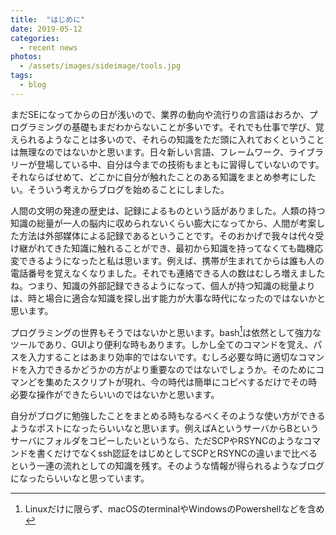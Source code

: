 ```yaml
---
title:  "はじめに"
date: 2019-05-12
categories: 
  - recent news
photos:
  - /assets/images/sideimage/tools.jpg
tags:
  - blog
---
```


まだSEになってからの日が浅いので、業界の動向や流行りの言語はおろか、プログラミングの基礎もまだわからないことが多いです。それでも仕事で学び、覚えられるようなことは多いので、それらの知識をただ頭に入れておくということは無理なのではないかと思います。日々新しい言語、フレームワーク、ライブラリーが登場している中、自分は今までの技術もまともに習得していないのです。それならばせめて、どこかに自分が触れたことのある知識をまとめ参考にしたい。そういう考えからブログを始めることにしました。

人間の文明の発達の歴史は、記録によるものという話がありました。人類の持つ知識の総量が一人の脳内に収められないくらい膨大になってから、人間が考案した方法は外部媒体による記録であるということです。そのおかげで我々は代々受け継がれてきた知識に触れることができ、最初から知識を持ってなくても臨機応変できるようになったと私は思います。例えば、携帯が生まれてからは誰も人の電話番号を覚えなくなりました。それでも連絡できる人の数はむしろ増えましたね。つまり、知識の外部記録できるようになって、個人が持つ知識の総量よりは、時と場合に適合な知識を探し出す能力が大事な時代になったのではないかと思います。

プログラミングの世界もそうではないかと思います。bash[^1]は依然として強力なツールであり、GUIより便利な時もあります。しかし全てのコマンドを覚え、パスを入力することはあまり効率的ではないです。むしろ必要な時に適切なコマンドを入力できるかどうかの方がより重要なのではないでしょうか。そのためにコマンどを集めたスクリプトが現れ、今の時代は簡単にコピペするだけでその時必要な操作ができたらいいのではないかと思います。

自分がブログに勉強したことをまとめる時もなるべくそのような使い方ができるようなポストになったらいいなと思います。例えばAというサーバからBというサーバにフォルダをコピーしたいというなら、ただSCPやRSYNCのようなコマンドを書くだけでなくssh認証をはじめとしてSCPとRSYNCの違いまで比べるという一連の流れとしての知識を残す。そのような情報が得られるようなブログになったらいいなと思っています。

[^1]: Linuxだけに限らず、macOSのterminalやWindowsのPowershellなどを含め